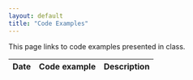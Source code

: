 ```yaml
---
layout: default
title: "Code Examples"
---
```


This page links to code examples presented in class.

Date | Code example | Description
---- | ------------ | -----------
<!-- change these dates as necessary, and if examples are used
Aug 28 | [birthday.cpp](birthday.cpp) | read in and print out user's birthday
Sep 4  | [average.cpp](average.cpp) | compute average of four numbers
Sep 11 | [ticket.cpp](ticket.cpp) | Compute ticket price based on age
Sep 25 | [guess.cpp](guess.cpp) | Guessing game using while loop
Mar 6  | [rectangle.cpp](rectangle.cpp) | Draw an outlined rectangle
Mar 8  | [test\_prime.cpp](test_prime.cpp) | Determine whether integer is prime, find factors
Mar 8  | [checkerboard.cpp](checkerboard.cpp) | Print a checkerboard pattern
Mar 15 | [temperatures.cpp](temperatures.cpp) | Read temperatures into array, find high temperature
Mar 20 | [plate.cpp](plate.cpp) | Simulate heat transfer on a rectangular plate
Mar 27 | [box.cpp](box.cpp) | Draw an outlined box using functions
Apr 10 | [values.cpp](values.cpp) | Read/print values using arrays/functions
Apr 10 | [values2.cpp](values2.cpp) | Read values, compute mean using arrays/functions
Apr 17 | [powerof2.cpp](powerof2.cpp) | Compute power of 2 using pointer/reference parameter
-->